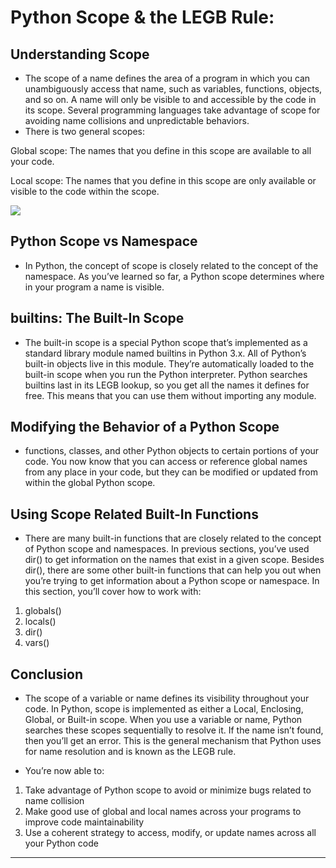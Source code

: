 # Python Scope & the LEGB Rule:

## Understanding Scope

- The scope of a name defines the area of a program in which you can unambiguously access that name, such as variables, functions, objects, and so on. A name will only be visible to and accessible by the code in its scope. Several programming languages take advantage of scope for avoiding name collisions and unpredictable behaviors.
- There is two general scopes:

Global scope: The names that you define in this scope are available to all your code.

Local scope: The names that you define in this scope are only available or visible to the code within the scope.

![](https://cdn.educba.com/academy/wp-content/uploads/2019/11/scope-in-python.png)

## Python Scope vs Namespace

- In Python, the concept of scope is closely related to the concept of the namespace. As you’ve learned so far, a Python scope determines where in your program a name is visible.

## builtins: The Built-In Scope

- The built-in scope is a special Python scope that’s implemented as a standard library module named builtins in Python 3.x. All of Python’s built-in objects live in this module. They’re automatically loaded to the built-in scope when you run the Python interpreter. Python searches builtins last in its LEGB lookup, so you get all the names it defines for free. This means that you can use them without importing any module.

## Modifying the Behavior of a Python Scope

- functions, classes, and other Python objects to certain portions of your code. You now know that you can access or reference global names from any place in your code, but they can be modified or updated from within the global Python scope.

## Using Scope Related Built-In Functions

- There are many built-in functions that are closely related to the concept of Python scope and namespaces. In previous sections, you’ve used dir() to get information on the names that exist in a given scope. Besides dir(), there are some other built-in functions that can help you out when you’re trying to get information about a Python scope or namespace. In this section, you’ll cover how to work with:

1. globals()
2. locals()
3. dir()
4. vars()

## Conclusion

- The scope of a variable or name defines its visibility throughout your code. In Python, scope is implemented as either a Local, Enclosing, Global, or Built-in scope. When you use a variable or name, Python searches these scopes sequentially to resolve it. If the name isn’t found, then you’ll get an error. This is the general mechanism that Python uses for name resolution and is known as the LEGB rule.

- You’re now able to:

1. Take advantage of Python scope to avoid or minimize bugs related to name collision
2. Make good use of global and local names across your programs to improve code maintainability
3. Use a coherent strategy to access, modify, or update names across all your Python code

---
